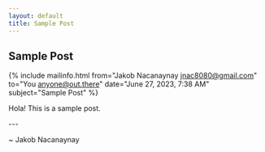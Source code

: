 ```yaml
---
layout: default
title: Sample Post
---
```


## Sample Post

{% include mailinfo.html from="Jakob Nacanaynay <jnac8080@gmail.com>" to="You <anyone@out.there>" date="June 27, 2023, 7:38 AM" subject="Sample Post" %}

Hola! This is a sample post.

\-\-\-

~ Jakob Nacanaynay
